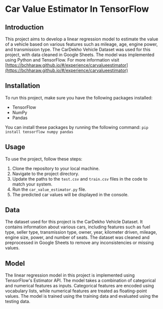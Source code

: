 # Car Value Estimator In TensorFlow

## Introduction
This project aims to develop a linear regression model to estimate the value of a vehicle based on various features such as mileage, age, engine power, and transmission type. The CarDekho Vehicle Dataset was used for this project, with data cleaned in Google Sheets. The model was implemented using Python and TensorFlow. For more information visit [https://bchharaw.github.io/#/experience/carvalueestimator](https://bchharaw.github.io/#/experience/carvalueestimator)

## Installation
To run this project, make sure you have the following packages installed:
- TensorFlow
- NumPy
- Pandas

You can install these packages by running the following command:
`pip install tensorflow numpy pandas`


## Usage
To use the project, follow these steps:
1. Clone the repository to your local machine.
2. Navigate to the project directory.
3. Update the paths to the `test.csv` and `train.csv` files in the code to match your system.
4. Run the `car_value_estimator.py` file.
5. The predicted car values will be displayed in the console.

## Data
The dataset used for this project is the CarDekho Vehicle Dataset. It contains information about various cars, including features such as fuel type, seller type, transmission type, owner, year, kilometer driven, mileage, engine size, power, and number of seats. The dataset was cleaned and preprocessed in Google Sheets to remove any inconsistencies or missing values.

## Model
The linear regression model in this project is implemented using TensorFlow's Estimator API. The model takes a combination of categorical and numerical features as inputs. Categorical features are encoded using vocabulary lists, while numerical features are treated as floating-point values. The model is trained using the training data and evaluated using the testing data.

